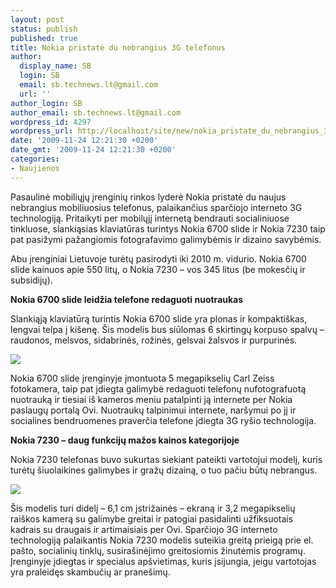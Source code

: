 ```yaml
---
layout: post
status: publish
published: true
title: Nokia pristatė du nebrangius 3G telefonus
author:
  display_name: SB
  login: SB
  email: sb.technews.lt@gmail.com
  url: ''
author_login: SB
author_email: sb.technews.lt@gmail.com
wordpress_id: 4297
wordpress_url: http://localhost/site/new/nokia_pristate_du_nebrangius_3g_telefonus_/
date: '2009-11-24 12:21:30 +0200'
date_gmt: '2009-11-24 12:21:30 +0200'
categories:
- Naujienos
---
```

<p>Pasaulinė mobiliųjų įrenginių rinkos lyderė Nokia pristatė du naujus nebrangius mobiliuosius telefonus, palaikančius sparčiojo interneto 3G technologiją. Pritaikyti per mobilųjį internetą bendrauti socialiniuose tinkluose, slankiąsias klaviatūras turintys Nokia 6700 slide ir Nokia 7230 taip pat pasižymi pažangiomis fotografavimo galimybėmis ir dizaino savybėmis.</p>
<p>Abu įrenginiai Lietuvoje turėtų pasirodyti iki 2010 m. vidurio. Nokia 6700 slide kainuos apie 550 litų, o Nokia 7230 – vos 345 litus (be mokesčių ir subsidijų). </p>
<p><b>Nokia 6700 slide leidžia telefone redaguoti nuotraukas</b></p>
<p>Slankiąją klaviatūrą turintis Nokia 6700 slide yra plonas ir kompaktiškas, lengvai telpa į kišenę. Šis modelis bus siūlomas 6 skirtingų korpuso spalvų – raudonos, melsvos, sidabrinės, rožinės, gelsvai žalsvos ir purpurinės.</p>
<p><img src="http://www.part.lt/img/5f2ada9ae29b49d9d25bed71acd5fc8b696.jpg" /></p>
<p>Nokia 6700 slide įrenginyje įmontuota 5 megapikselių Carl Zeiss fotokamera, taip pat įdiegta galimybė redaguoti telefonų nufotografuotą nuotrauką ir tiesiai iš kameros meniu patalpinti ją internete per Nokia paslaugų portalą Ovi. Nuotraukų talpinimui internete, naršymui po jį ir socialines bendruomenes praverčia telefone įdiegta 3G ryšio technologija. </p>
<p><b>Nokia 7230 – daug funkcijų mažos kainos kategorijoje</b></p>
<p>Nokia 7230 telefonas buvo sukurtas siekiant pateikti vartotojui modelį, kuris turėtų šiuolaikines galimybes ir gražų dizainą, o tuo pačiu būtų nebrangus.</p>
<p><img src="http://www.part.lt/img/fa25b86b7a0c9dc81e01b1c2ce5f2330147.jpg" /></p>
<p>Šis modelis turi didelį  – 6,1 cm įstrižainės – ekraną ir 3,2 megapikselių raiškos kamerą su galimybe greitai ir patogiai pasidalinti užfiksuotais kadrais su draugais ir artimaisiais per Ovi. Sparčiojo 3G interneto technologiją palaikantis Nokia 7230 modelis suteikia greitą prieigą prie el. pašto, socialinių tinklų, susirašinėjimo greitosiomis žinutėmis programų. Įrenginyje įdiegtas ir specialus apšvietimas, kuris įsijungia, jeigu vartotojas yra praleidęs skambučių ar pranešimų. </p>
